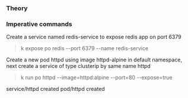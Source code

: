 
### Theory



### Imperative commands

Create a service named redis-service to expose redis app on port 6379


> k expose po redis --port 6379 --name redis-service 


Create a new pod httpd using image httpd-alpine in default namespace,
next create a service of type clusterip by same name httpd

> k run po httpd --image=httpd:alpine --port=80 --expose=true

service/httpd created
pod/httpd created



